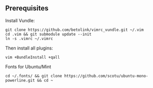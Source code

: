 ## Prerequisites

Install Vundle:

    git clone https://github.com/betolink/vimrc_vundle.git ~/.vim
    cd .vim && git submodule update --init
    ln -s .vimrc ~/.vimrc

Then install all plugins:

    vim +BundleInstall +qall

Fonts for Ubuntu/Mint

    cd ~/.fonts/ && git clone https://github.com/scotu/ubuntu-mono-powerline.git && cd ~ 


